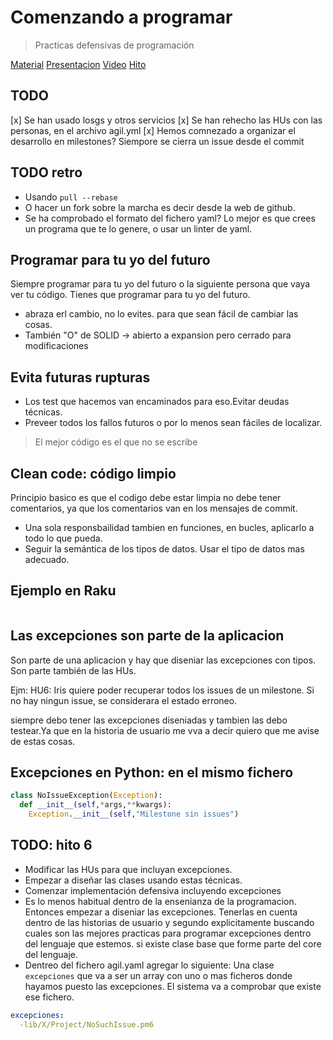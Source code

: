 # Comenzando a programar
> Practicas defensivas de programación

[Material](https://jj.github.io/curso-tdd/temas/a-programar)
[Presentacion](https://jj.github.io/curso-tdd/preso/a-programar.html)
[Video](https://www.youtube.com/watch?v=nSuo-03IW-k)
[Hito](https://jj.github.io/curso-tdd/temas/a-programar#actividad)

## TODO
[x] Se han usado losgs y otros servicios
[x] Se han rehecho las HUs con las personas, en el archivo agil.yml
[x] Hemos comnezado a organizar el desarrollo en milestones?
  Siempore se cierra un issue desde el commit 

## TODO retro
- Usando `pull --rebase` 
- O hacer un fork sobre la marcha es decir desde la web de github.
- Se ha comprobado el formato del fichero yaml? Lo mejor es que crees un programa que te lo genere, o usar un linter de yaml.

## Programar para tu yo del futuro
Siempre programar para tu yo del futuro o la siguiente persona que vaya  ver tu código.
Tienes que programar para tu yo del futuro.
- abraza erl cambio, no lo evites. para que sean fácil de cambiar las cosas.
- También "O" de SOLID -> abierto a expansion pero cerrado para modificaciones

## Evita futuras rupturas

- Los test que hacemos van encaminados para eso.Evitar deudas técnicas.
- Preveer todos los fallos futuros o por lo menos sean fáciles de localizar.
> El mejor código es el que no se escribe

## Clean code: código limpio
Principio basico es que el codigo debe estar limpia no debe tener comentarios, ya que los comentarios van en los mensajes de commit.
- Una sola  responsbailidad tambien en funciones, en bucles, aplicarlo a todo lo que pueda.
- Seguir la semántica de los tipos de datos. Usar el tipo de datos mas adecuado. 

## Ejemplo en Raku

```raku

```

## Las excepciones son parte de la aplicacion
Son parte de una aplicacion y hay que diseniar las excepciones con tipos.
Son parte también de las HUs.

Ejm: HU6: Iris quiere poder recuperar todos los issues de un milestone. Si no hay ningun issue, se considerara el estado erroneo.

siempre debo tener las excepciones diseniadas y tambien las debo testear.Ya que en la historia de usuario me vva a decir quiero que me avise de estas cosas.
## Excepciones en Python: en el mismo fichero
```python
class NoIssueException(Exception):
  def __init__(self,*args,**kwargs):
    Exception.__init__(self,"Milestone sin issues")
```

## TODO: hito 6

- Modificar las HUs para que incluyan excepciones.
- Empezar a diseñar las clases usando estas técnicas.
- Comenzar implementación defensiva incluyendo excepciones
- Es lo menos habitual dentro de la ensenianza de la programacion. Entonces empezar a diseniar las excepciones. Tenerlas en cuenta dentro de las historias de usuario y segundo explicitamente buscando cuales son las mejores practicas para programar excepciones dentro del lenguaje que estemos.
si existe clase base que forme parte del core del lenguaje.
- Dentreo del fichero agil.yaml agregar lo siguiente:
Una clase `excepciones` que va a ser un array con uno o mas ficheros donde hayamos puesto las excepciones. El sistema va a comprobar que existe ese fichero.

```yaml
excepciones:
  -lib/X/Project/NoSuchIssue.pm6
```